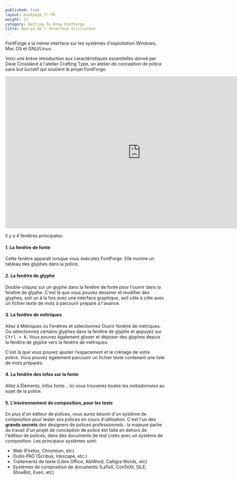 ```yaml
---
published: true
layout: bookpage_fr-FR
weight: 17
category: Getting To Know FontForge
title: Aperçu de l'interface utilisateur
---
```


FontForge a la même interface sur les systèmes d'exploitation Windows, Mac OS et GNU/Linux.

Voici une brève introduction aux caractéristiques essentielles donné par Dave Crossland à l'atelier Crafting Type, un atelier de conception de police sans but lucratif qui soutient le projet FontForge:

<iframe width="853" height="480" src="https://www.youtube-nocookie.com/embed/_EhwHL1aloI?rel=0&amp;showinfo=0&t=1m55s" frameborder="0" allowfullscreen></iframe>

Il y a 4 fenêtres principales:

#### 1. La fenêtre de fonte

Cette fenêtre apparaît lorsque vous exécutez FontForge.
Elle montre un tableau des glyphes dans la police.

#### 2. La fenêtre de glyphe

Double-cliquez sur un glyphe dans la fenêtre de fonte pour l'ouvrir dans la fenêtre de glyphe.
C'est là que vous pouvez dessiner et modifier des glyphes, soit un à la fois avec une interface graphique, soit côte à côte avec un fichier texte de mots à parcourir préparé à l'avance.

#### 3. La fenêtre de métriques

Allez à Métriques ou Fenêtres et sélectionnez Ouvrir fenêtre de métriques.
Ou sélectionnez certains glyphes dans la fenêtre de glyphe et appuyez sur <kbd>Ctrl + K</kbd>.
Vous pouvez également glisser et déposer des glyphes depuis la fenêtre de glyphe vers la fenêtre de métriques.

C'est là que vous pouvez ajuster l'espacement et le crénage de votre police.
Vous pouvez également parcourir un fichier texte contenant une liste de mots préparés.

#### 4. La fenêtre des infos sur la fonte

Allez à Éléments, Infos fonte... 
Ici vous trouverez toutes les _métadonnées_ au sujet de la police.

#### 5. L'environnement de composition, pour les tests

En plus d'un éditeur de polices, vous aurez besoin d'un système de composition pour tester vos polices en cours d'utilisation. C'est l'un des **grands secrets** des designers de polices professionnels : la majeure partie du travail d'un projet de conception de police est faite en dehors de l'éditeur de polices, dans des documents de test créés avec un système de composition.
Les principaux systèmes sont:

* Web (Firefox, Chromium, etc)
* Outils PAO (Scribus, Inkscape, etc.)
* Traitements de texte (Libre Office, AbiWord, Calligra Words, etc)
* Systèmes de composition de documents (LaTeX, ConTeXt, SILE, ShoeBot, Even, etc)
